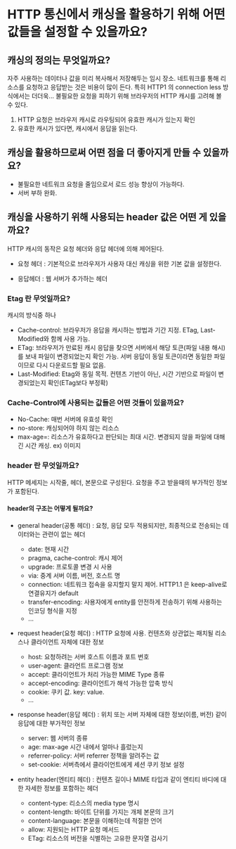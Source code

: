 # HTTP 통신에서 캐싱을 활용하기 위해 어떤 값들을 설정할 수 있을까요?


## 캐싱의 정의는 무엇일까요?
자주 사용하는 데이터나 값을 미리 복사해서 저장해두는 임시 장소.
네트워크를 통해 리소스를 요청하고 응답받는 것은 비용이 많이 든다. 특히 HTTP1 의 connection less 방식에서는 더더욱...
불필요한 요청을 피하기 위해 브라우저의 HTTP 캐시를 고려해 볼 수 있다.

1. HTTP 요청은 브라우저 캐시로 라우팅되어 유효한 캐시가 있는지 확인
2. 유효한 캐시가 있다면, 캐시에서 응답을 읽는다.


## 캐싱을 활용하므로써 어떤 점을 더 좋아지게 만들 수 있을까요?
- 불필요한 네트워크 요청을 줄임으로서 로드 성능 향상이 가능하다.
- 서버 부하 완화.


## 캐싱을 사용하기 위해 사용되는 header 값은 어떤 게 있을까요?
HTTP 캐시의 동작은 요청 헤더와 응답 헤더에 의해 제어된다.

- 요청 헤더
: 기본적으로 브라우저가 사용자 대신 캐싱을 위한 기본 값을 설정한다.

- 응답헤더
: 웹 서버가 추가하는 헤더


### Etag 란 무엇일까요?
캐시의 방식중 하나

- Cache-control: 브라우저가 응답을 캐시하는 방법과 기간 지정. ETag, Last-Modified와 함께 사용 가능.
- ETag: 브라우저가 만료된 캐시 응답을 찾으면 서버에서 해당 토큰(파일 내용 해시)를 보내 파일이 변경되었는지 확인 가능. 서버 응답이 동일 토큰이라면 동일한 파일이므로 다시 다운로드할 필요 없음.
- Last-Modified: Etag와 동일 목적. 컨텐츠 기반이 아닌, 시간 기반으로 파일이 변경되었는지 확인(ETag보다 부정확)


### Cache-Control에 사용되는 값들은 어떤 것들이 있을까요?
- No-Cache: 매번 서버에 유효성 확인
- no-store: 캐싱되어야 하지 않는 리소스
- max-age=<seconds>: 리소스가 유효하다고 판단되는 최대 시간. 변경되지 않을 파일에 대해 긴 시간 캐싱. ex) 이미지


### header 란 무엇일까요?
HTTP 메세지는 시작줄, 헤더, 본문으로 구성된다.
요청을 주고 받을때의 부가적인 정보가 포함된다.


#### header의 구조는 어떻게 될까요?
- general header(공통 헤더)
: 요청, 응답 모두 적용되지만, 최종적으로 전송되는 데이터와는 관련이 없는 헤더
     - date: 현재 시간
     - pragma, cache-control: 캐시 제어
     - upgrade: 프로토콜 변경 시 사용
     - via: 중계 서버 이름, 버전, 호스트 명
     - connection: 네트워크 접속을 유지할지 말지 제어. HTTP1.1 은 keep-alive로 연결유지가 default
     - transfer-encoding: 사용자에게 entity를 안전하게 전송하기 위해 사용하는 인코딩 형식을 지정
     - ...

- request header(요청 헤더)
: HTTP 요청에 사용. 컨텐츠와 상관없는 패치될 리소스나 클라이언트 자체에 대한 정보
     - host: 요청하려는 서버 호스트 이름과 포트 번호
     - user-agent: 클라언트 프로그램 정보
     - accept: 클라이언트가 처리 가능한 MIME Type 종류
     - accept-encoding: 클라이언트가 해석 가능한 압축 방식
     - cookie: 쿠키 값. key: value.
     - ...

- response header(응답 헤더)
: 위치 또는 서버 자체에 대한 정보(이름, 버전) 같이 응답에 대한 부가적인 정보
     - server: 웹 서버의 종류
     - age: max-age 시간 내에서 얼마나 흘렀는지
     - referrer-policy: 서버 referrer 정책을 알려주는 값
     - set-cookie: 서버측에서 클라이언트에게 세션 쿠키 정보 설정

- entity header(엔티티 헤더)
: 컨텐츠 길이나 MIME 타입과 같이 엔티티 바디에 대한 자세한 정보를 포함하는 헤더
     - content-type: 리소스의 media type 명시
     - content-length: 바이트 단위를 가지는 개체 본문의 크기
     - content-language: 본문을 이해하는데 적절한 언어
     - allow: 지원되는 HTTP 요청 메서드
     - ETag: 리소스의 버전을 식별하는 고유한 문자열 검사기
